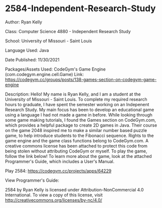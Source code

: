 # 2584-Independent-Research-Study #

Author: Ryan Kelly

Class: Computer Science 4880 - Independent Research Study

School: University of Missouri - Saint Louis

Language Used: Java

Date Published: 11/30/2021

Packages/Assets Used: CodeGym's Game Engine (com.codegym.engine.cell.Game)
Link: https://codegym.cc/groups/posts/138-games-section-on-codegym-game-engine

Description: Hello! My name is Ryan Kelly, and I am a student at the University of Missouri - Saint Louis.
To complete my required research hours to graduate, I have spent the semester working on an Indepenent Research Study.
My main focus has been to develop an educational game using a language I had not made a game in before. While
looking through some game making tutorials, I found the Games section on CodeGym.com, which provides a helpful package
to create 2D games in Java. Their course on the game 2048 inspired me to make a similar number based puzzle game,
to help introduce students to the Fibonacci sequence. Rights to the game engine and the game class functions
belong to CodeGym.com. A creative commons license has been attached to protect this code from being stolen without
attributing CodeGym or myself. To play the game, follow the link below! To learn more about the game, look
at the attached Programmer's Guide, which includes a User's Manual.

Play 2584: https://codegym.cc/projects/apps/64229

View Programmer's Guide: 

2584 by Ryan Kelly is licensed under Attribution-NonCommercial 4.0 International. To view a copy of this license, visit http://creativecommons.org/licenses/by-nc/4.0/
